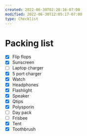 ```yaml
---
created: 2022-06-30T02:28:16-07:00
modified: 2022-06-30T12:05:17-07:00
type: Checklist
---
```


# Packing list

- [x] Flip flops
- [x] Sunscreen 
- [ ] Laptop charger
- [x] 5 port charger
- [x] Watch
- [x] Headphones
- [x] Flashlight
- [x] Speaker
- [x] Qtips
- [x] Polysporin
- [ ] Day pack
- [ ] Frisbee
- [x] Tent
- [x] Toothbrush
